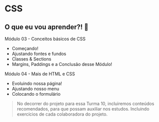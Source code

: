 # CSS

## O que eu vou aprender?! 📕

Módulo 03 - Conceitos básicos de CSS

- Começando!
- Ajustando fontes e fundos
- Classes & Sections
- Margins, Paddings e a Conclusão desse Módulo!

Módulo 04 - Mais de HTML e CSS

- Evoluindo nossa página!
- Ajustando nosso menu
- Colocando o formulário

> No decorrer do projeto para essa Turma 10, incluiremos conteúdos recomendados, para que possam auxiliar nos estudos. Incluindo exercícios de cada colaboradora do projeto.